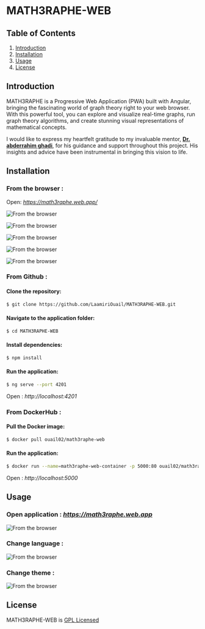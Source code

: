# MATH3RAPHE-WEB
## Table of Contents

1. [Introduction](#introduction)
2. [Installation](#installation)
3. [Usage](#usage)
4. [License](#license)

## Introduction

MATH3RAPHE is a Progressive Web Application (PWA) built with Angular, bringing the fascinating world of graph theory right to your web browser. With this powerful tool, you can explore and visualize real-time graphs, run graph theory algorithms, and create stunning visual representations of mathematical concepts.

I would like to express my heartfelt gratitude to my invaluable mentor, **[Dr. abderrahim ghadi](https://www.linkedin.com/in/abderrahim-ghadi-03657025/)**, for his guidance and support throughout this project. His insights and advice have been instrumental in bringing this vision to life.

## Installation
### From the browser :
Open: *https://math3raphe.web.app/*

![From the browser](docs/readme/images/first-image-browser.png)

![From the browser](docs/readme/images/first-image-browser-click.png)

![From the browser](docs/readme/images/first-image-browser-click-install.png)

![From the browser](docs/readme/images/first-image-browser-click-installed.png)

![From the browser](docs/readme/images/first-image-browser-click-installed-open.png)

### From Github : 
#### Clone the repository:
```bash
$ git clone https://github.com/LaamiriOuail/MATH3RAPHE-WEB.git
```
#### Navigate to the application folder:
```bash
$ cd MATH3RAPHE-WEB
```
#### Install dependencies:
```bash
$ npm install
```
#### Run the application:
 
```bash
$ ng serve --port 4201
```
Open : *http://localhost:4201*

### From DockerHub :
#### Pull the Docker image:
```bash
$ docker pull ouail02/math3raphe-web
```
#### Run the application:
```bash
$ docker run --name=math3raphe-web-container -p 5000:80 ouail02/math3raphe-web
```
Open : *http://localhost:5000*

## Usage

### Open application : *https://math3raphe.web.app*

![From the browser](docs/readme/images/first-image-browser.png)

### Change language : 

![From the browser](docs/readme/images/usage-change-language.png)

### Change theme : 

![From the browser](docs/readme/images/usage-change-theme.png)












## License

MATH3RAPHE-WEB is [GPL Licensed](LICENSE)